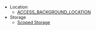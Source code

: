 - Location
  - [ACCESS_BACKGROUND_LOCATION](https://developer.android.com/reference/android/Manifest.permission.html#ACCESS_BACKGROUND_LOCATION)
- Storage
  - [Scoped Storage](https://www.youtube.com/watch?v=3EtBw5s9iRY)
